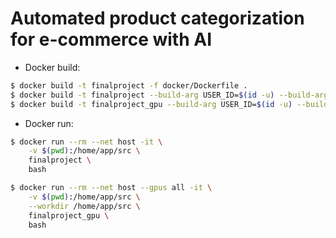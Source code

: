 # Automated product categorization for e-commerce with AI

- Docker build:

```bash
$ docker build -t finalproject -f docker/Dockerfile .
$ docker build -t finalproject --build-arg USER_ID=$(id -u) --build-arg GROUP_ID=$(id -g) -f docker/Dockerfile2 .
$ docker build -t finalproject_gpu --build-arg USER_ID=$(id -u) --build-arg GROUP_ID=$(id -g) -f docker/Dockerfile_gpu .
```

- Docker run:

```bash
$ docker run --rm --net host -it \
    -v $(pwd):/home/app/src \
    finalproject \
    bash

$ docker run --rm --net host --gpus all -it \
    -v $(pwd):/home/app/src \
    --workdir /home/app/src \
    finalproject_gpu \
    bash
```